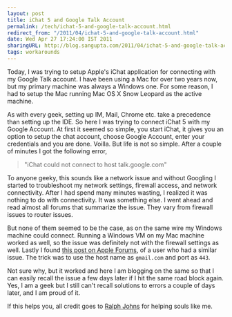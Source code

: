```yaml
---
layout: post
title: iChat 5 and Google Talk Account
permalink: /tech/ichat-5-and-google-talk-account.html
redirect_from: "/2011/04/ichat-5-and-google-talk-account.html"
date: Wed Apr 27 17:24:00 IST 2011
sharingURL: http://blog.sangupta.com/2011/04/ichat-5-and-google-talk-account.html
tags: workarounds
---
```


Today, I was trying to setup Apple's iChat application for connecting with my Google Talk 
account. I have been using a Mac for over two years now, but my primary machine was always 
a Windows one. For some reason, I had to setup the Mac running Mac OS X Snow Leopard as 
the active machine.

<!-- break here -->

As with every geek, setting up IM, Mail, Chrome etc. take a precedence than setting up the 
IDE. So here I was trying to connect iChat 5 with my Google Account. At first it seemed 
so simple, you start iChat, it gives you an option to setup the chat account, choose 
Google Account, enter your credentials and you are done. Voilla. But life is not so 
simple. After a couple of minutes I got the following error,

>    "iChat could not connect to host talk.google.com"

To anyone geeky, this sounds like a network issue and without Googling I started to troubleshoot 
my network settings, firewall access, and network connectivity. After I had spend many minutes 
wasting, I realized it was nothing to do with connectivity. It was something else. I went 
ahead and read almost all forums that summarize the issue. They vary from firewall issues 
to router issues.

But none of them seemed to be the case, as on the same wire my Windows machine could connect. 
Running a Windows VM on my Mac machine worked as well, so the issue was definitely not with 
the firewall settings as well. Lastly I found 
<a href="https://discussions.apple.com/message/11235498?messageID=11235498">this post on 
Apple Forums</a>, of a user who had a similar issue. The trick was to use the host name as 
`gmail.com` and port as `443`.

Not sure why, but it worked and here I am blogging on the same so that I can easily recall 
the issue a few days later if I hit the same road block again. Yes, I am a geek but I still 
can't recall solutions to errors a couple of days later, and I am proud of it.

If this helps you, all credit goes to 
<a href="https://discussions.apple.com/people/Ralph%20Johns%20(UK)">Ralph Johns</a> for helping souls like me.
